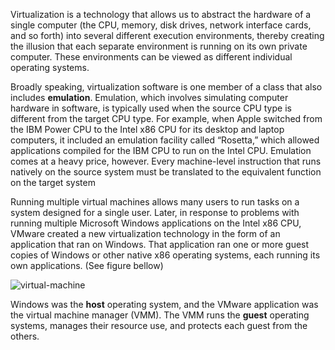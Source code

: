 Virtualization is a technology that allows us to abstract the hardware of a single computer (the CPU, memory, disk drives, network interface cards, and so forth) into several different execution environments, thereby creating the illusion that each separate environment is running on its own private computer. These environments can be viewed as different individual operating systems.

Broadly speaking, virtualization software is one member of a class that also includes **emulation**. Emulation, which involves simulating computer hardware in software, is typically used when the source CPU type is different from the target CPU type. For example, when Apple switched from the IBM Power CPU to the Intel x86 CPU for its desktop and laptop computers, it included an emulation facility called “Rosetta,” which allowed applications compiled for the IBM CPU to run on the Intel CPU. Emulation comes at a heavy price, however. Every machine-level instruction that runs natively on the source system must be translated to the equivalent function on the target system

Running multiple virtual machines allows many users to run tasks on a system designed for a single user. Later, in response to problems with running multiple Microsoft Windows applications on the Intel x86 CPU, VMware created a new virtualization technology in the form of an application that ran on Windows. That application ran one or more guest copies of Windows or other native x86 operating systems, each running its own applications. (See figure bellow)

![virtual-machine](virtual-machine.png)

Windows was the **host** operating system, and the VMware application was the virtual machine manager (VMM). The VMM runs the **guest** operating systems, manages their resource use, and protects each guest from the others.

